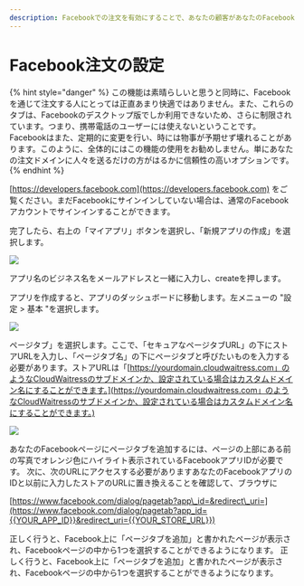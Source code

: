 ```yaml
---
description: Facebookでの注文を有効にすることで、あなたの顧客があなたのFacebookページから注文できるようになります。
---
```


# Facebook注文の設定

{% hint style="danger" %}
この機能は素晴らしいと思うと同時に、Facebookを通じて注文する人にとっては正直あまり快適ではありません。また、これらのタブは、Facebookのデスクトップ版でしか利用できないため、さらに制限されています。つまり、携帯電話のユーザーには使えないということです。Facebookはまた、定期的に変更を行い、時には物事が予期せず壊れることがあります。このように、全体的にはこの機能の使用をお勧めしません。単にあなたの注文ドメインに人々を送るだけの方がはるかに信頼性の高いオプションです。
{% endhint %}

[https://developers.facebook.com](https://developers.facebook.com) をご覧ください。まだFacebookにサインインしていない場合は、通常のFacebookアカウントでサインインすることができます。

完了したら、右上の「マイアプリ」ボタンを選択し、「新規アプリの作成」を選択します。

![](https://storage.crisp.chat/users/helpdesk/website/e903fdb8557a9800/image_f92n5y.png)

アプリ名のビジネス名をメールアドレスと一緒に入力し、createを押します。

アプリを作成すると、アプリのダッシュボードに移動します。左メニューの "設定 &gt; 基本 "を選択します。

![](https://storage.crisp.chat/users/helpdesk/website/e903fdb8557a9800/image_wtsxiz.png)

ページタブ」を選択します。ここで、「セキュアなページタブURL」の下にストアURLを入力し、「ページタブ名」の下にページタブと呼びたいものを入力する必要があります。ストアURLは「[https://yourdomain.cloudwaitress.com」のようなCloudWaitressのサブドメインか、設定されている場合はカスタムドメイン名にすることができます。](https://yourdomain.cloudwaitress.com」のようなCloudWaitressのサブドメインか、設定されている場合はカスタムドメイン名にすることができます。)

![](https://storage.crisp.chat/users/helpdesk/website/e903fdb8557a9800/image_cb565a.png)

あなたのFacebookページにページタブを追加するには、ページの上部にある前の写真でオレンジ色にハイライト表示されているFacebookアプリIDが必要です。 次に、次のURLにアクセスする必要がありますあなたのFacebookアプリのIDと以前に入力したストアのURLに置き換えることを確認して、ブラウザに

[https://www.facebook.com/dialog/pagetab?app\_id=&redirect\_uri=](https://www.facebook.com/dialog/pagetab?app_id={{YOUR_APP_ID}}&redirect_uri={{YOUR_STORE_URL}})

正しく行うと、Facebook上に「ページタブを追加」と書かれたページが表示され、Facebookページの中から1つを選択することができるようになります。 正しく行うと、Facebook上に「ページタブを追加」と書かれたページが表示され、Facebookページの中から1つを選択することができるようになります。

